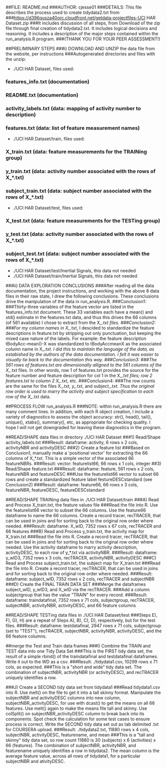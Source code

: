 ##FILE: README.md
###AUTHOR: cjesse01
###DETAILS: This file describes the process used to create tidydata2.txt from
###https://d396qusza40orc.cloudfront.net/getdata-projectfiles-UCI HAR Dataset.zip
###It includes discussion of all steps, from Download of the zip file through final creation of tidydata2.txt. It includes logical decisions and reasoning. It includes a description of the major steps contained within the run_analysis.R program.
###(THANK YOU FOR YOUR PEER ASSESSMENT!)

##PRELIMINARY STEPS
###i) DOWNLOAD AND UNZIP the data file from the website, per instructions
###Autogenerated directories and files with the unzip:
* ./UCI HAR Dataset, files used:
###     features_info.txt   (documentation)
###     README.txt          (documentation)
###     activity_labels.txt (data: mapping of activity number to description)
###     features.txt        (data: list of feature measurement names)
* ./UCI HAR Dataset/train, files used:
###     X_train.txt         (data: feature measurements for the TRAINing group)
###     y_train.txt         (data: activity number associated with the rows of X_*.txt)
###     subject_train.txt   (data: subject number associated with the rows of X_*.txt)
* ./UCI HAR Dataset/test, files used:
###     X_test.txt          (data: feature measurements for the TESTing group)
###     y_test.txt          (data: activity number associated with the rows of X_*.txt)
###     subject_test.txt    (data: subject number associated with the rows of X_*.txt)
* ./UCI HAR Dataset/test/Inertial Signals, this data not needed
* ./UCI HAR Dataset/train/Inertial Signals, this data not needed

###ii) DATA EXPLORATION CONCLUSIONS
###After reading all the data documentation, the project instructions, and working with the above 8 data files in their raw state, I drew the following conclusions. These conclusions drive the manipulation of the data in run_analysis.R.
###Conclusion1:
###Thirty-three variables of the feature vector are listed in the features_info.txt document. These 33 variables each have a mean() and std() estimate in the features.txt data, and thus this drives the 66 columns (of 561 available) I chose to extract from the X_*.txt files.
###Conclusion2:
###For my column names in X_*.txt, I descided to standardize the feature descriptions in feature.txt by stripping out only punctuation, but keeping the mixed case nature of the labels. For example:  the feature description tBodyAcc-mean()-X was standardized to tBodyAccmeanX as the associated column name in X_*.txt. I did this to maintain the language of the data, as estabished by the authors of the data documentation. I felt it was easier to visually tie back to the documentation this way.
###Conclusion3:
###The 561 rows of features.txt are dimensionally alligned to the 561 columns of the X_*.txt files.  In other words, row 1 of features.txt provides the source for the feature number and feature description for col 1 in the X_*.txt files; row 2 features.txt to column 2 X_*.txt, etc.
###Conclusion4:
###The row counts are the same for the files X_*.txt, y_*.txt, and subject_*.txt. Thus the original row order is used to marry the activity and subject specification to each row of the X_*.txt data.

##PROCESS FLOW run_analysis.R
###NOTE: within run_analysis.R there are many comment lines. In addition, with each R object creation, I include a variety of diagnostics to assess the object accuracy: str(), head(), tail(), unique(), xtabs(), summary(), etc, as appropriate for checking quality. I hope I will not get downgraded for leaving these diagnostics in the program.

##READ/SHAPE data files in directory ./UCI HAR Dataset
###1) Read/Shape activity_labels.txt
###Result: dataframe: activity, 6 rows x 2 cols, activityNBR and activityDESC
###2) Create a feature list
###Based on Conclusion1, manually make a 'positional vector' for extracting the 66 columns of X_*.txt.  This is a simple vector of the associated 66 featureNBRs.
###Result: vector: featurelist66, 66 rows x 1 cols, integer
##3) Read/Shape feature.txt
###Result: dataframe: feature, 561 rows x 2 cols, featureNBR and featureDESC
###Use the featurelist66 vector to subset 66 rows and create a standardized feature label festureDESCstandard (see Conclusion2)
###Result: dataframe: feature66, 66 rows x 3 cols, featureNBR, featureDESC, featureDESCstandard
   
   
##READ/SHAPE TRAINing data files in ./UCI HAR Dataset/train
###A) Read and Process X_train.txt, the feature values file
###Read the file into R. Use the featurelist66 vector to subset the 66 columns. Use the feature66 dataframe to name the 66 columns. Create a record tracer, recTRACER, that can be used in joins and for sorting back to the original row order where needed.
###Result: dataframe: X_wID, 7352 rows x 67 cols, recTRACER and 66 features
###B) Read and Process y_train.txt, the activity map for X_train.txt
###Read the file into R. Create a record tracer, recTRACER, that can be used in joins and for sorting back to the original row order where needed. Use the activity dataframe to marry activity description, activityDESC, to each row of y_*.txt via activityNBR.
###Result: dataframe: y_wID3,  7352 rows x 3 cols, recTRACER, activityNBR, activityDESC 
###C) Read and Process subject_train.txt, the subject map for X_train.txt
###Read the file into R. Create a record tracer, recTRACER, that can be used in joins and for sorting back to the original row order where needed.
###Result: dataframe: subject_wID, 7352 rows x 2 cols, recTRACER and subjectNBR
###D) Create the FINAL TRAIN DATA SET
###Merge the dataframes subject_wID, y_wID3, and X_wID via the recTRACER. 
###Add a column subjectgroup that has the value "TRAIN" for every record.
###Result: dataframe: traindatafinal, 7352 rows x 71 cols, subjectgroup, recTRACER, subjectNBR, activityNBR, activityDESC, and 66 feature columns

   
##READ/SHAPE TESTing data files in ./UCI HAR Dataset/test
###Steps E), F), G), H) are a repeat of Steps A), B), C), D), respectively, but for the test files.
###Result: dataframe: testdatafinal, 2947 rows x 71 cols, subjectgroup (set to "TEST"), recTRACER, subjectNBR, activityNBR, activityDESC, and the 66 feature columns.

##merge the Test and Train data frames
###I) Combine the TRAIN and TEST data into one Tidy Data Set
###This is the FIRST tidy data set, the result of a simple rbind() of the traindatafinal and testdatafinal dataframes.  Write it out to the WD as a csv.
###Result: ./tidydata1.csv, 10299 rows x 71 cols, as expected.
###This is a "short and wide" tidy data set. The combination of subjectNBR, activityNBR (or activityDESC), and recTRACER uniquely identifies a row.

###J) Create a SECOND tidy data set from tidydata1
###Read tidydata1.csv into R. Use melt() on the file to get it into a tall skinny format.  Manipulate the subjectNBR and activityDESC columns into new column, subjectNBR_activityDESC, for use with dcast() to get the means on all 66 features. Use melt() again to make the means file tall and skinny. Use colSplit() on subjectNBR_activityDESC column to break back into its components. Spot check the calculation for some test cases to ensure process is correct. Write the SECOND tidy data set out as tab delimited .txt for COURSERA upload.
###Result: ./tidydata2.txt, 11880 rows x 4 cols, subjectNBR, activityDESC, featurename, and mean
###This is a "tall and skinny" tidy data set, so row count 11880 is 30 (subjects) x 6 (activities) x 66 (features). The combination of subjectNBR, activityNBR, and featurename uniquely identifies a row in tidydata2. The mean column is the average feature value, across all rows of tidydata1, for a particular subjectNBR and ativityDESC.
